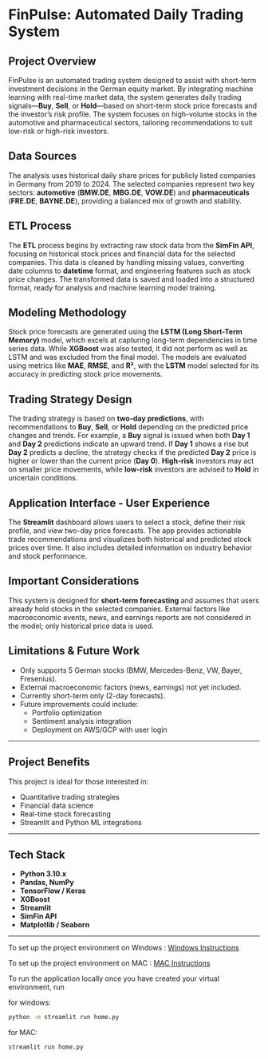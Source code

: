 # FinPulse: Automated Daily Trading System

## Project Overview
FinPulse is an automated trading system designed to assist with short-term investment decisions in the German equity market. By integrating machine learning with real-time market data, the system generates daily trading signals—**Buy**, **Sell**, or **Hold**—based on short-term stock price forecasts and the investor’s risk profile. The system focuses on high-volume stocks in the automotive and pharmaceutical sectors, tailoring recommendations to suit low-risk or high-risk investors.

## Data Sources
The analysis uses historical daily share prices for publicly listed companies in Germany from 2019 to 2024. The selected companies represent two key sectors: **automotive** (**BMW.DE**, **MBG.DE**, **VOW.DE**) and **pharmaceuticals** (**FRE.DE**, **BAYNE.DE**), providing a balanced mix of growth and stability.

## ETL Process
The **ETL** process begins by extracting raw stock data from the **SimFin API**, focusing on historical stock prices and financial data for the selected companies. This data is cleaned by handling missing values, converting date columns to **datetime** format, and engineering features such as stock price changes. The transformed data is saved and loaded into a structured format, ready for analysis and machine learning model training.

## Modeling Methodology
Stock price forecasts are generated using the **LSTM (Long Short-Term Memory)** model, which excels at capturing long-term dependencies in time series data. While **XGBoost** was also tested, it did not perform as well as LSTM and was excluded from the final model. The models are evaluated using metrics like **MAE**, **RMSE**, and **R²**, with the **LSTM** model selected for its accuracy in predicting stock price movements.

## Trading Strategy Design
The trading strategy is based on **two-day predictions**, with recommendations to **Buy**, **Sell**, or **Hold** depending on the predicted price changes and trends. For example, a **Buy** signal is issued when both **Day 1** and **Day 2** predictions indicate an upward trend. If **Day 1** shows a rise but **Day 2** predicts a decline, the strategy checks if the predicted **Day 2** price is higher or lower than the current price (**Day 0**). **High-risk** investors may act on smaller price movements, while **low-risk** investors are advised to **Hold** in uncertain conditions.

## Application Interface - User Experience
The **Streamlit** dashboard allows users to select a stock, define their risk profile, and view two-day price forecasts. The app provides actionable trade recommendations and visualizes both historical and predicted stock prices over time. It also includes detailed information on industry behavior and stock performance.

## Important Considerations
This system is designed for **short-term forecasting** and assumes that users already hold stocks in the selected companies. External factors like macroeconomic events, news, and earnings reports are not considered in the model; only historical price data is used.
##  Limitations & Future Work

- Only supports 5 German stocks (BMW, Mercedes-Benz, VW, Bayer, Fresenius).
- External macroeconomic factors (news, earnings) not yet included.
- Currently short-term only (2-day forecasts).
- Future improvements could include:
  - Portfolio optimization
  - Sentiment analysis integration
  - Deployment on AWS/GCP with user login

---

## Project Benefits

This project is ideal for those interested in:
- Quantitative trading strategies
- Financial data science
- Real-time stock forecasting
- Streamlit and Python ML integrations

---

##  Tech Stack

- **Python 3.10.x**
- **Pandas, NumPy**
- **TensorFlow / Keras**
- **XGBoost**
- **Streamlit**
- **SimFin API**
- **Matplotlib / Seaborn**

---

To set up the project environment on Windows : [Windows Instructions](./WINDOWS_instructions.md)

To set up the project environment on MAC : [MAC Instructions](./MACOS_instructions.md)

To run the application locally once you have created your virtual environment, run

for windows:

```bash
python -m streamlit run home.py
```

for MAC:

```bash
streamlit run home.py
```


